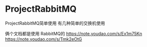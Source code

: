 # ProjectRabbitMQ
 ProjectRabbitMQ简单使用  有几种简单的交换机使用  

 俩个文档都是使用 RabbitMQ的
https://note.youdao.com/s/Ex1m75Kn 
https://note.youdao.com/s/Tmk2eOtG
